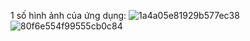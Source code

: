 1 số hình ảnh của ứng dụng:
![1a4a05e81929b577ec38](https://github.com/theducdev/UnscrambleApplication/assets/133885489/71b30d4a-c6ca-4667-80d8-5c89edeaa5a5)
![80f6e554f99555cb0c84](https://github.com/theducdev/UnscrambleApplication/assets/133885489/81ab3f71-0059-453e-a1b9-c242bd68ebd1)
